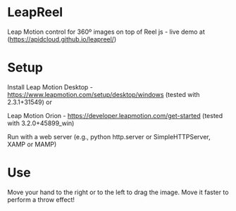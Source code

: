 # LeapReel
Leap Motion control for 360º images on top of Reel js - live demo at (https://apidcloud.github.io/leapreel/)

# Setup
Install Leap Motion Desktop - https://www.leapmotion.com/setup/desktop/windows (tested with 2.3.1+31549) or

Leap Motion Orion - https://developer.leapmotion.com/get-started (tested with 3.2.0+45899_win)

Run with a web server (e.g., python http.server or SimpleHTTPServer, XAMP or MAMP)

# Use
Move your hand to the right or to the left to drag the image. Move it faster to perform a throw effect!
